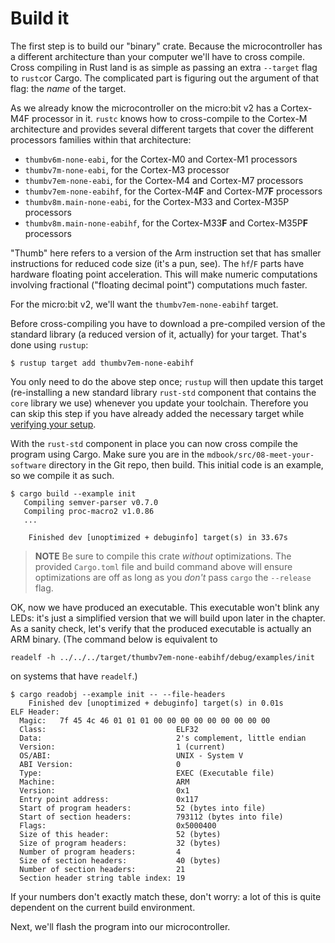 # Build it

The first step is to build our "binary" crate. Because the microcontroller has a different
architecture than your computer we'll have to cross compile. Cross compiling in Rust land is as
simple as passing an extra `--target` flag to `rustc`or Cargo. The complicated part is figuring out
the argument of that flag: the *name* of the target.

As we already know the microcontroller on the micro:bit v2 has a Cortex-M4F processor in it.
`rustc` knows how to cross-compile to the Cortex-M architecture and provides several different
targets that cover the different processors families within that architecture:

- `thumbv6m-none-eabi`, for the Cortex-M0 and Cortex-M1 processors
- `thumbv7m-none-eabi`, for the Cortex-M3 processor
- `thumbv7em-none-eabi`, for the Cortex-M4 and Cortex-M7 processors
- `thumbv7em-none-eabihf`, for the Cortex-M4**F** and Cortex-M7**F** processors
- `thumbv8m.main-none-eabi`, for the Cortex-M33 and Cortex-M35P processors
- `thumbv8m.main-none-eabihf`, for the Cortex-M33**F** and Cortex-M35P**F** processors

"Thumb" here refers to a version of the Arm instruction set that has smaller instructions for
reduced code size (it's a pun, see). The `hf`/`F` parts have hardware floating point
acceleration. This will make numeric computations involving fractional ("floating decimal point")
computations much faster.

For the micro:bit v2, we'll want the `thumbv7em-none-eabihf` target.

Before cross-compiling you have to download a pre-compiled version of the standard library (a
reduced version of it, actually) for your target. That's done using `rustup`:

``` console
$ rustup target add thumbv7em-none-eabihf
```

You only need to do the above step once; `rustup` will then update this target (re-installing a new
standard library `rust-std` component that contains the `core` library we use) whenever you update
your toolchain. Therefore you can skip this step if you have already added the necessary target
while [verifying your setup].

[verifying your setup]: ../03-setup/verify.html#verifying-cargo-embed


With the `rust-std` component in place you can now cross compile the program using Cargo.  Make sure
you are in the `mdbook/src/08-meet-your-software` directory in the Git repo, then build. This initial code
is an example, so we compile it as such.

``` console
$ cargo build --example init
   Compiling semver-parser v0.7.0
   Compiling proc-macro2 v1.0.86
   ...

    Finished dev [unoptimized + debuginfo] target(s) in 33.67s
```

> **NOTE** Be sure to compile this crate *without* optimizations. The provided `Cargo.toml` file and
> build command above will ensure optimizations are off as long as you *don't* pass `cargo` the
> `--release` flag.

OK, now we have produced an executable. This executable won't blink any LEDs: it's just a simplified
version that we will build upon later in the chapter.  As a sanity check, let's verify that the
produced executable is actually an ARM binary. (The command below is equivalent to

    readelf -h ../../../target/thumbv7em-none-eabihf/debug/examples/init

on systems that have `readelf`.)

``` console
$ cargo readobj --example init -- --file-headers
    Finished dev [unoptimized + debuginfo] target(s) in 0.01s
ELF Header:
  Magic:   7f 45 4c 46 01 01 01 00 00 00 00 00 00 00 00 00
  Class:                             ELF32
  Data:                              2's complement, little endian
  Version:                           1 (current)
  OS/ABI:                            UNIX - System V
  ABI Version:                       0
  Type:                              EXEC (Executable file)
  Machine:                           ARM
  Version:                           0x1
  Entry point address:               0x117
  Start of program headers:          52 (bytes into file)
  Start of section headers:          793112 (bytes into file)
  Flags:                             0x5000400
  Size of this header:               52 (bytes)
  Size of program headers:           32 (bytes)
  Number of program headers:         4
  Size of section headers:           40 (bytes)
  Number of section headers:         21
  Section header string table index: 19
```

If your numbers don't exactly match these, don't worry: a lot of this is quite dependent
on the current build environment. 

Next, we'll flash the program into our microcontroller.
